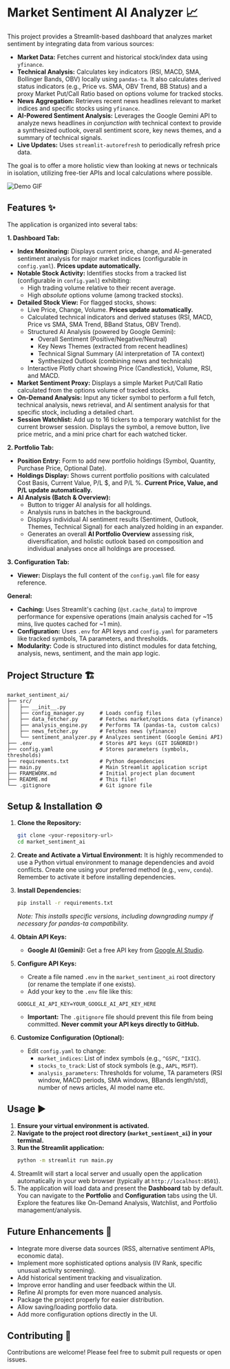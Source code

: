 # Market Sentiment AI Analyzer 📈

This project provides a Streamlit-based dashboard that analyzes market sentiment by integrating data from various sources:

*   **Market Data:** Fetches current and historical stock/index data using `yfinance`.
*   **Technical Analysis:** Calculates key indicators (RSI, MACD, SMA, Bollinger Bands, OBV) locally using `pandas-ta`. It also calculates derived status indicators (e.g., Price vs. SMA, OBV Trend, BB Status) and a proxy Market Put/Call Ratio based on options volume for tracked stocks.
*   **News Aggregation:** Retrieves recent news headlines relevant to market indices and specific stocks using `yfinance`.
*   **AI-Powered Sentiment Analysis:** Leverages the Google Gemini API to analyze news headlines *in conjunction with* technical context to provide a synthesized outlook, overall sentiment score, key news themes, and a summary of technical signals.
*   **Live Updates:** Uses `streamlit-autorefresh` to periodically refresh price data.

The goal is to offer a more holistic view than looking at news or technicals in isolation, utilizing free-tier APIs and local calculations where possible.

![Demo GIF](demo.gif)

## Features ✨

The application is organized into several tabs:

**1. Dashboard Tab:**

*   **Index Monitoring:** Displays current price, change, and AI-generated sentiment analysis for major market indices (configurable in `config.yaml`). **Prices update automatically.**
*   **Notable Stock Activity:** Identifies stocks from a tracked list (configurable in `config.yaml`) exhibiting:
    *   High trading volume relative to their recent average.
    *   High *absolute* options volume (among tracked stocks).
*   **Detailed Stock View:** For flagged stocks, shows:
    *   Live Price, Change, Volume. **Prices update automatically.**
    *   Calculated technical indicators and derived statuses (RSI, MACD, Price vs SMA, SMA Trend, BBand Status, OBV Trend).
    *   Structured AI Analysis (powered by Google Gemini):
        *   Overall Sentiment (Positive/Negative/Neutral)
        *   Key News Themes (extracted from recent headlines)
        *   Technical Signal Summary (AI interpretation of TA context)
        *   Synthesized Outlook (combining news and technicals)
    *   Interactive Plotly chart showing Price (Candlestick), Volume, RSI, and MACD.
*   **Market Sentiment Proxy:** Displays a simple Market Put/Call Ratio calculated from the options volume of tracked stocks.
*   **On-Demand Analysis:** Input any ticker symbol to perform a full fetch, technical analysis, news retrieval, and AI sentiment analysis for that specific stock, including a detailed chart.
*   **Session Watchlist:** Add up to 16 tickers to a temporary watchlist for the current browser session. Displays the symbol, a remove button, live price metric, and a mini price chart for each watched ticker.

**2. Portfolio Tab:**

*   **Position Entry:** Form to add new portfolio holdings (Symbol, Quantity, Purchase Price, Optional Date).
*   **Holdings Display:** Shows current portfolio positions with calculated Cost Basis, Current Value, P/L $, and P/L %. **Current Price, Value, and P/L update automatically.**
*   **AI Analysis (Batch & Overview):**
    *   Button to trigger AI analysis for all holdings.
    *   Analysis runs in batches in the background.
    *   Displays individual AI sentiment results (Sentiment, Outlook, Themes, Technical Signal) for each analyzed holding in an expander.
    *   Generates an overall **AI Portfolio Overview** assessing risk, diversification, and holistic outlook based on composition and individual analyses once all holdings are processed.

**3. Configuration Tab:**

*   **Viewer:** Displays the full content of the `config.yaml` file for easy reference.

**General:**

*   **Caching:** Uses Streamlit's caching (`@st.cache_data`) to improve performance for expensive operations (main analysis cached for ~15 mins, live quotes cached for ~1 min).
*   **Configuration:** Uses `.env` for API keys and `config.yaml` for parameters like tracked symbols, TA parameters, and thresholds.
*   **Modularity:** Code is structured into distinct modules for data fetching, analysis, news, sentiment, and the main app logic.

## Project Structure 🏗️

```
market_sentiment_ai/
├── src/
│   ├── __init__.py
│   ├── config_manager.py     # Loads config files
│   ├── data_fetcher.py       # Fetches market/options data (yfinance)
│   ├── analysis_engine.py    # Performs TA (pandas-ta, custom calcs)
│   ├── news_fetcher.py       # Fetches news (yfinance)
│   └── sentiment_analyzer.py # Analyzes sentiment (Google Gemini API)
├── .env                      # Stores API keys (GIT IGNORED!)
├── config.yaml               # Stores parameters (symbols, thresholds)
├── requirements.txt          # Python dependencies
├── main.py                   # Main Streamlit application script
├── FRAMEWORK.md              # Initial project plan document
├── README.md                 # This file!
└── .gitignore                # Git ignore file
```

## Setup & Installation ⚙️

1.  **Clone the Repository:**
    ```bash
    git clone <your-repository-url>
    cd market_sentiment_ai
    ```

2.  **Create and Activate a Virtual Environment:**
    It is highly recommended to use a Python virtual environment to manage dependencies and avoid conflicts. Create one using your preferred method (e.g., `venv`, `conda`). Remember to activate it before installing dependencies.

3.  **Install Dependencies:**
    ```bash
    pip install -r requirements.txt
    ```
    *Note: This installs specific versions, including downgrading numpy if necessary for pandas-ta compatibility.*

4.  **Obtain API Keys:**
    *   **Google AI (Gemini):** Get a free API key from [Google AI Studio](https://aistudio.google.com/app/apikey).

5.  **Configure API Keys:**
    *   Create a file named `.env` in the `market_sentiment_ai` root directory (or rename the template if one exists).
    *   Add your key to the `.env` file like this:
      ```dotenv
      GOOGLE_AI_API_KEY=YOUR_GOOGLE_AI_API_KEY_HERE
      ```
    *   **Important:** The `.gitignore` file should prevent this file from being committed. **Never commit your API keys directly to GitHub.**

6.  **Customize Configuration (Optional):**
    *   Edit `config.yaml` to change:
        *   `market_indices`: List of index symbols (e.g., `^GSPC`, `^IXIC`).
        *   `stocks_to_track`: List of stock symbols (e.g., `AAPL`, `MSFT`).
        *   `analysis_parameters`: Thresholds for volume, TA parameters (RSI window, MACD periods, SMA windows, BBands length/std), number of news articles, AI model name etc.

## Usage ▶️

1.  **Ensure your virtual environment is activated.**
2.  **Navigate to the project root directory (`market_sentiment_ai`) in your terminal.**
3.  **Run the Streamlit application:**
    ```bash
    python -m streamlit run main.py
    ```
4.  Streamlit will start a local server and usually open the application automatically in your web browser (typically at `http://localhost:8501`).
5.  The application will load data and present the **Dashboard** tab by default. You can navigate to the **Portfolio** and **Configuration** tabs using the UI. Explore the features like On-Demand Analysis, Watchlist, and Portfolio management/analysis.

## Future Enhancements 🚀

*   Integrate more diverse data sources (RSS, alternative sentiment APIs, economic data).
*   Implement more sophisticated options analysis (IV Rank, specific unusual activity screening).
*   Add historical sentiment tracking and visualization.
*   Improve error handling and user feedback within the UI.
*   Refine AI prompts for even more nuanced analysis.
*   Package the project properly for easier distribution.
*   Allow saving/loading portfolio data.
*   Add more configuration options directly in the UI.

## Contributing 🤝

Contributions are welcome! Please feel free to submit pull requests or open issues. 